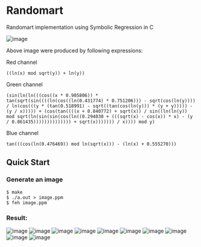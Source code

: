 # Randomart

Randomart implementation using Symbolic Regression in C 


![image](https://github.com/user-attachments/assets/49a2cb30-2038-4629-8038-e10dd43eee96)


Above image were produced by following expressions:

Red channel
```
((ln(x) mod sqrt(y)) + ln(y))
```

Green channel
```
(sin(ln(ln(((cos((x * 0.905806)) * tan(sqrt(sin((((ln(cos((ln(0.431774) * 0.751206))) - sqrt(cos(ln(y)))) / ln(cos(((y * (tan(0.518991) - sqrt((tan(cos(ln(y))) * (y + y))))) - (y / x))))) + (cos(tan((((x + 0.840772) + sqrt(x)) / sin((ln(ln(y)) mod sqrt(ln(sin(sin(cos(ln((0.294030 + (((sqrt(x) - cos(x)) * x) - (y / 0.861435)))))))))))))) + sqrt(x))))))) / x)))) mod y)
```

Blue channel
```
tan(((cos(ln(0.476469)) mod ln(sqrt(x))) - (ln(x) + 0.555270)))
```


## Quick Start

### Generate an image

```console
$ make
$ ./a.out > image.ppm
$ feh image.ppm
```

### Result:
![image](https://github.com/user-attachments/assets/a438f2e3-951d-4fd4-9063-94ffc66f5aab)
![image](https://github.com/user-attachments/assets/42d4fe01-9c33-4d1e-8345-e43068baf7d4)
![image](https://github.com/user-attachments/assets/4dd5a784-7e09-4a78-b44c-7dfc1638eb3e)
![image](https://github.com/user-attachments/assets/2674e925-b140-4244-897c-57d70c768a8d)
![image](https://github.com/user-attachments/assets/89951475-19ec-4412-95be-81fe67fa580d)
![image](https://github.com/user-attachments/assets/24352aa1-6596-4891-9298-f58c95fe05a4)
![image](https://github.com/user-attachments/assets/8580eb24-dc20-4c5a-a701-e5c0f37c3198)
![image](https://github.com/user-attachments/assets/87d8f525-a459-4a22-8803-047818af324f)
![image](https://github.com/user-attachments/assets/96f22a17-56f0-4b01-a59d-188dddd3f4c8)
![image](https://github.com/user-attachments/assets/8b43617d-6058-4390-9b1a-38b1bd292432)

